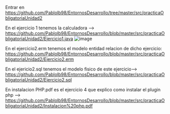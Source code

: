 Entrar en https://github.com/Pablolb98/EntornosDesarrollo/tree/master/src/practicaObligatoriaUnidad2

En el ejercicio 1 tenemos la calculadora --> https://github.com/Pablolb98/EntornosDesarrollo/blob/master/src/practicaObligatoriaUnidad2/Ejercicio1.java
![image](https://user-images.githubusercontent.com/72375933/114712052-f424ac80-9d2f-11eb-9711-37241013238a.png)


En el ejercicio2.erm tenemos el modelo entidad relacion de dicho ejercicio: https://github.com/Pablolb98/EntornosDesarrollo/blob/master/src/practicaObligatoriaUnidad2/Ejercicio2.erm

En el ejericio2.sql tenemos el modelo fisico de este ejercicio--> https://github.com/Pablolb98/EntornosDesarrollo/blob/master/src/practicaObligatoriaUnidad2/Ejercicio2.sql 

En instalacion PHP.pdf es el ejercicio 4 que explico como instalar el plugin php --> https://github.com/Pablolb98/EntornosDesarrollo/blob/master/src/practicaObligatoriaUnidad2/Instalacion%20php.pdf
